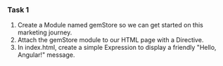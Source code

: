 ### Task 1

1. Create a Module named gemStore so we can get started on this marketing journey.
2. Attach the gemStore module to our HTML page with a Directive.
3. In index.html, create a simple Expression to display a friendly "Hello, Angular!" message.